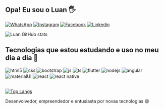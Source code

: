 ## Opa! Eu sou o Luan 🖐️

[![WhatsApp](https://img.shields.io/badge/WhatsApp-25D366?style=for-the-badge&logo=whatsapp&logoColor=white)](https://api.whatsapp.com/send?phone=553197747987&text=Ol%C3%A1!%20Estou%20entrando%20em%20contato%20com%20voc%C3%AA%20ap%C3%B3s%20ter%20visitado%20sua%20p%C3%A1gina%20no%20Github.)
[![Instagram](https://img.shields.io/badge/Instagram-E4405F?style=for-the-badge&logo=instagram&logoColor=white)](https://instagram.com/andreolibh)
[![Facebook](https://img.shields.io/badge/Facebook-1877F2?style=for-the-badge&logo=facebook&logoColor=white)](https://www.facebook.com/andreluan.oliveira.5/)
[![Linkedin](https://img.shields.io/badge/LinkedIn-0077B5?style=for-the-badge&logo=linkedin&logoColor=white)](https://www.linkedin.com/in/andré-luan-oliveira-a5808ab6/)

![Luan GitHub stats](https://github-readme-stats.vercel.app/api?username=aluanbh&show_icons=true&theme=dracula)

## Tecnologias que estou estudando e uso no meu dia a dia 💬 

<div style="display: inline_block">
  <img align="center" alt="html5" src="https://img.shields.io/badge/HTML5-E34F26?style=for-the-badge&logo=html5&logoColor=white" />
  <img align="center" alt="css" src="https://img.shields.io/badge/CSS3-1572B6?style=for-the-badge&logo=css3&logoColor=white" />
  <img align="center" alt="bootstrap" src="https://img.shields.io/badge/Bootstrap-563D7C?style=for-the-badge&logo=bootstrap&logoColor=white" />
  <img align="center" alt="js" src="https://img.shields.io/badge/JavaScript-F7DF1E?style=for-the-badge&logo=javascript&logoColor=black" />
  <img align="center" alt="ts" src="https://img.shields.io/badge/TypeScript-007ACC?style=for-the-badge&logo=typescript&logoColor=white" />
  <img align="center" alt="flutter" src="https://img.shields.io/badge/Flutter-20232A?style=for-the-badge&logo=flutter&logoColor=29B6F6" />
  <img align="center" alt="nodejs" src="https://img.shields.io/badge/Node.js-43853D?style=for-the-badge&logo=node.js&logoColor=white" />
  <img align="center" alt="angular" src="https://img.shields.io/badge/Angular-DD0031?style=for-the-badge&logo=angular&logoColor=white" />
  <img align="center" alt="materialUI" src"https://img.shields.io/badge/Material--UI-0081CB?style=for-the-badge&logo=material-ui&logoColor=white" />
  <img align="center" alt="react" src"https://img.shields.io/badge/React-20232A?style=for-the-badge&logo=react&logoColor=61DAFB" />
  <img align="center" alt="react native" src"https://img.shields.io/badge/React_Native-20232A?style=for-the-badge&logo=react&logoColor=61DAFB" />
                                           
  </div><br/>

[![Top Langs](https://github-readme-stats.vercel.app/api/top-langs/?username=aluanbh&layout=compact&theme=dracula)](https://github.com/aluanbh/github-readme-stats)

Desenvolvedor, empreendedor e entusiasta por novas tecnologias 😄

<!--
**aluanbh/aluanbh** is a ✨ _special_ ✨ repository because its `README.md` (this file) appears on your GitHub profile.

Here are some ideas to get you started:

- 🔭 I’m currently working on ...
- 🌱 I’m currently learning ...
- 👯 I’m looking to collaborate on ...
- 🤔 I’m looking for help with ...
- 💬 Ask me about ...
- 📫 How to reach me: ...
- 😄 Pronouns: ...
- ⚡ Fun fact: ...
-->
